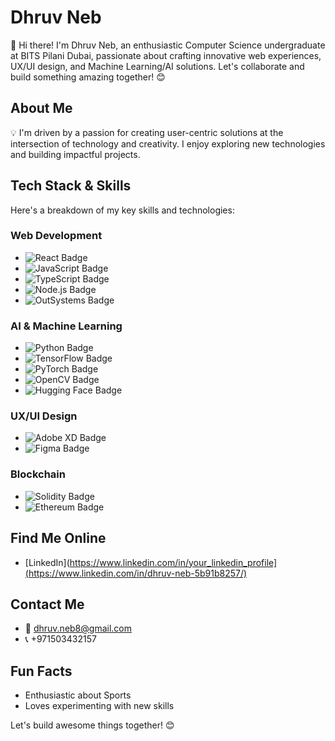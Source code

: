 # Dhruv Neb

👋 Hi there! I'm Dhruv Neb, an enthusiastic Computer Science undergraduate at BITS Pilani Dubai, passionate about crafting innovative web experiences, UX/UI design, and Machine Learning/AI solutions. Let's collaborate and build something amazing together! 😊


## About Me

💡 I'm driven by a passion for creating user-centric solutions at the intersection of technology and creativity. I enjoy exploring new technologies and building impactful projects.

## Tech Stack & Skills

Here's a breakdown of my key skills and technologies:

### Web Development

* ![React Badge](https://img.shields.io/badge/React-61DAFB?style=for-the-badge&logo=react&logoColor=black)
* ![JavaScript Badge](https://img.shields.io/badge/JavaScript-F7DF1E?style=for-the-badge&logo=javascript&logoColor=black)
* ![TypeScript Badge](https://img.shields.io/badge/TypeScript-3178C2?style=for-the-badge&logo=typescript&logoColor=white)
* ![Node.js Badge](https://img.shields.io/badge/Node.js-339933?style=for-the-badge&logo=node.js&logoColor=white)
* ![OutSystems Badge](https://img.shields.io/badge/OutSystems-13AED6?style=for-the-badge&logo=outsystems&logoColor=white)

### AI & Machine Learning

* ![Python Badge](https://img.shields.io/badge/Python-FFD43B?style=for-the-badge&logo=python&logoColor=black)
* ![TensorFlow Badge](https://img.shields.io/badge/TensorFlow-FF6F00?style=for-the-badge&logo=tensorflow&logoColor=white)
* ![PyTorch Badge](https://img.shields.io/badge/PyTorch-EE4C2C?style=for-the-badge&logo=pytorch&logoColor=white)
* ![OpenCV Badge](https://img.shields.io/badge/OpenCV-5C3EE8?style=for-the-badge&logo=opencv&logoColor=white)
* ![Hugging Face Badge](https://img.shields.io/badge/Hugging%20Face-F2B931?style=for-the-badge&logo=huggingface&logoColor=black)

### UX/UI Design

* ![Adobe XD Badge](https://img.shields.io/badge/Adobe%20XD-FF61F6?style=for-the-badge&logo=adobe-xd&logoColor=white)
* ![Figma Badge](https://img.shields.io/badge/Figma-F24E1E?style=for-the-badge&logo=figma&logoColor=white)

### Blockchain

* ![Solidity Badge](https://img.shields.io/badge/Solidity-FFFFFF?style=for-the-badge&logo=solidity&logoColor=black)
* ![Ethereum Badge](https://img.shields.io/badge/Ethereum-3C3C3D?style=for-the-badge&logo=ethereum&logoColor=white)


## Find Me Online

* [LinkedIn](https://www.linkedin.com/in/your_linkedin_profile](https://www.linkedin.com/in/dhruv-neb-5b91b8257/)

## Contact Me

* 📧 dhruv.neb8@gmail.com
* 📞 +971503432157

## Fun Facts

* Enthusiastic about Sports 
* Loves experimenting with new skills

Let's build awesome things together! 😊
